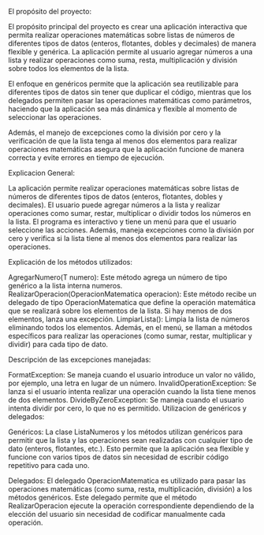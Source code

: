 El propósito del proyecto:

El propósito principal del proyecto es crear una aplicación interactiva que permita realizar operaciones matemáticas sobre listas de números de diferentes tipos de datos (enteros, flotantes, dobles y decimales) de manera flexible y genérica. La aplicación permite al usuario agregar números a una lista y realizar operaciones como suma, resta, multiplicación y división sobre todos los elementos de la lista. 

El enfoque en genéricos permite que la aplicación sea reutilizable para diferentes tipos de datos sin tener que duplicar el código, mientras que los delegados permiten pasar las operaciones matemáticas como parámetros, haciendo que la aplicación sea más dinámica y flexible al momento de seleccionar las operaciones.

Además, el manejo de excepciones como la división por cero y la verificación de que la lista tenga al menos dos elementos para realizar operaciones matemáticas asegura que la aplicación funcione de manera correcta y evite errores en tiempo de ejecución.

Explicacion General:

La aplicación permite realizar operaciones matemáticas sobre listas de números de diferentes tipos de datos (enteros, flotantes, dobles y decimales). El usuario puede agregar números a la lista y realizar operaciones como sumar, restar, multiplicar o dividir todos los números en la lista. El programa es interactivo y tiene un menú para que el usuario seleccione las acciones. Además, maneja excepciones como la división por cero y verifica si la lista tiene al menos dos elementos para realizar las operaciones.

Explicación de los métodos utilizados:

AgregarNumero(T numero): Este método agrega un número de tipo genérico a la lista interna numeros.
RealizarOperacion(OperacionMatematica<T> operacion): Este método recibe un delegado de tipo OperacionMatematica<T> que define la operación matemática que se realizará sobre los elementos de la lista. Si hay menos de dos elementos, lanza una excepción.
LimpiarLista(): Limpia la lista de números eliminando todos los elementos.
Además, en el menú, se llaman a métodos específicos para realizar las operaciones (como sumar, restar, multiplicar y dividir) para cada tipo de dato.

Descripción de las excepciones manejadas:

FormatException: Se maneja cuando el usuario introduce un valor no válido, por ejemplo, una letra en lugar de un número.
InvalidOperationException: Se lanza si el usuario intenta realizar una operación cuando la lista tiene menos de dos elementos.
DivideByZeroException: Se maneja cuando el usuario intenta dividir por cero, lo que no es permitido.
Utilizacion de genéricos y delegados:

Genéricos: La clase ListaNumeros<T> y los métodos utilizan genéricos para permitir que la lista y las operaciones sean realizadas con cualquier tipo de dato (enteros, flotantes, etc.). Esto permite que la aplicación sea flexible y funcione con varios tipos de datos sin necesidad de escribir código repetitivo para cada uno.

Delegados: El delegado OperacionMatematica<T> es utilizado para pasar las operaciones matemáticas (como suma, resta, multiplicación, división) a los métodos genéricos. Este delegado permite que el método RealizarOperacion ejecute la operación correspondiente dependiendo de la elección del usuario sin necesidad de codificar manualmente cada operación.

